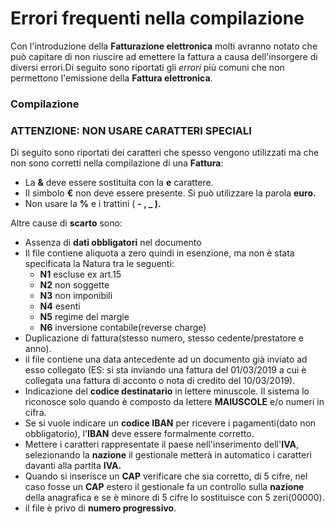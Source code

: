 # Errori frequenti nella compilazione

Con l'introduzione della **Fatturazione elettronica** molti avranno notato che può capitare di non riuscire ad emettere la fattura a causa dell'insorgere di diversi errori.Di seguito sono riportati gli _errori_ più comuni che non permettono l'emissione della **Fattura elettronica**.

### Compilazione

### ATTENZIONE: NON USARE CARATTERI SPECIALI

Di seguito sono riportati dei caratteri che spesso vengono utilizzati ma che non sono corretti nella compilazione di una **Fattura**:

* La **&** deve essere sostituita con la **e** carattere.
* Il simbolo **€** non deve essere presente. Si può utilizzare la parola **euro.**
* Non usare la **%** e i trattini \( **- , \_ \).**

Altre cause di **scarto** sono:

* Assenza di **dati obbligatori** nel documento
* Il file contiene aliquota a zero quindi in esenzione, ma non è stata specificata la Natura tra le seguenti:
  * **N1** escluse ex art.15
  * **N2** non soggette 
  * **N3** non imponibili
  * **N4** esenti
  * **N5** regime del margie
  * **N6** inversione contabile\(reverse charge\)
* Duplicazione di fattura\(stesso numero, stesso cedente/prestatore e anno\).
* il file contiene una data antecedente ad un documento già inviato ad esso collegato \(ES: si sta inviando una fattura del 01/03/2019 a cui è collegata una fattura di acconto o nota di credito del 10/03/2019\).
* Indicazione del **codice destinatario** in lettere minuscole. Il sistema lo riconosce solo quando è composto da lettere **MAIUSCOLE** e/o numeri in cifra.
* Se si vuole indicare un **codice IBAN** per ricevere i pagamenti\(dato non obbligatorio\), l'**IBAN** deve essere formalmente corretto.
* Mettere i caratteri rappresentate il paese nell'inserimento dell'**IVA**, selezionando la **nazione** il gestionale metterà in automatico i caratteri davanti alla partita **IVA.**
* Quando si inserisce un **CAP** verificare che sia corretto, di 5 cifre, nel caso fosse un **CAP** estero il gestionale fa un controllo sulla **nazione** della anagrafica e se è minore di 5 cifre lo sostituisce con 5 zeri\(00000\).
* il file è privo di **numero progressivo**.





